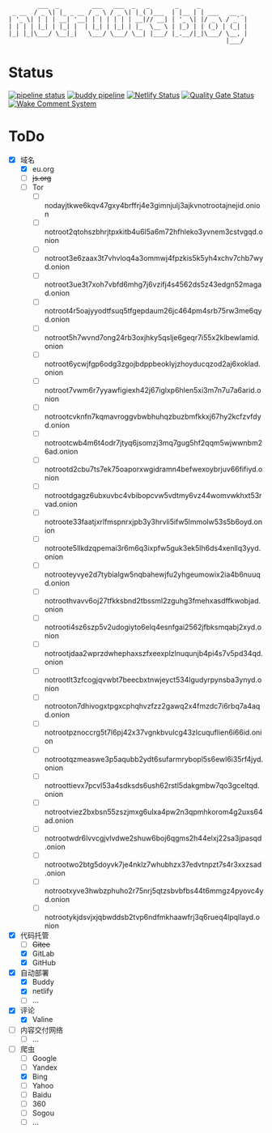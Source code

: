 ```
        ___  _         ___   ___  _   _       _     _             
 _ __  / _ \| |_ _ __ / _ \ / _ \| |_( )___  | |__ | | ___   __ _ 
| '_ \| | | | __| '__| | | | | | | __|// __| | '_ \| |/ _ \ / _` |
| | | | |_| | |_| |  | |_| | |_| | |_  \__ \ | |_) | | (_) | (_| |
|_| |_|\___/ \__|_|   \___/ \___/ \__| |___/ |_.__/|_|\___/ \__, |
                                                            |___/ 
```
# Status  
[![pipeline status](https://gitlab.com/n0tr00teuorg/n0tr00teuorg.gitlab.io/badges/main/pipeline.svg)](https://gitlab.com/n0tr00teuorg/n0tr00teuorg.gitlab.io/-/commits/main)
[![buddy pipeline](https://app.buddy.works/n0tr00t/n0tr00t/pipelines/pipeline/402630/badge.svg?token=6c877a444a44b23dc585b652daf9d20c8f69884787282075617637dd83de3f4b "buddy pipeline")](https://app.buddy.works/n0tr00t/n0tr00t/pipelines/pipeline/402630)
[![Netlify Status](https://api.netlify.com/api/v1/badges/979f4af0-79d0-47db-9b9f-8af8aa89d960/deploy-status)](https://app.netlify.com/sites/n0tr00t/deploys)
[![Quality Gate Status](https://sonarcloud.io/api/project_badges/measure?project=n0tr00teuorg_n0tr00teuorg.gitlab.io&metric=alert_status)](https://sonarcloud.io/summary/new_code?id=n0tr00teuorg_n0tr00teuorg.gitlab.io)
[![Wake Comment System](https://github.com/n0tr00teuorg/n0tr00teuorg.github.io/actions/workflows/wake_comment_system.yml/badge.svg)](https://github.com/n0tr00teuorg/n0tr00teuorg.github.io/actions/workflows/wake_comment_system.yml)
# ToDo  
- [x] 域名
	- [x] eu.org
	- [ ] ~~js.org~~
	- [ ] Tor
		- [ ] nodayjtkwe6kqv47gxy4brffrj4e3gimnjulj3ajkvnotrootajnejid.onion
		- [ ] notroot2qtohszbhrjtpxkitb4u6l5a6m72hfhleko3yvnem3cstvgqd.onion
		- [ ] notroot3e6zaax3t7vhvloq4a3ommwj4fpzkis5k5yh4xchv7chb7wyd.onion
		- [ ] notroot3ue3t7xoh7vbfd6mhg7j6vzifj4s4562ds5z43edgn52magad.onion
		- [ ] notroot4r5oajyyodtfsuq5tfgepdaum26jc464pm4srb75rw3me6qyd.onion
		- [ ] notroot5h7wvnd7ong24rb3oxjhky5qslje6geqr7i55x2klbewlamid.onion
		- [ ] notroot6ycwjfgp6odg3zgojbdppbeoklyjzhoyducqzod2aj6xoklad.onion
		- [ ] notroot7vwm6r7yyawfigiexh42j67iglxp6hlen5xi3m7n7u7a6arid.onion
		- [ ] notrootcvknfn7kqmavroggvbwbhuhqzbuzbmfkkxj67hy2kcfzvfdyd.onion
		- [ ] notrootcwb4m6t4odr7jtyq6jsomzj3mq7gug5hf2qqm5wjwwnbm26ad.onion
		- [ ] notrootd2cbu7ts7ek75oaporxwgidramn4befwexoybrjuv66fifiyd.onion
		- [ ] notrootdgagz6ubxuvbc4vbibopcvw5vdtmy6vz44womvwkhxt53rvad.onion
		- [ ] notroote33faatjxrlfmspnrxjpb3y3hrvli5ifw5lmmolw53s5b6oyd.onion
		- [ ] notroote5llkdzqpemai3r6m6q3ixpfw5guk3ek5lh6ds4xenllq3yyd.onion
		- [ ] notrooteyvye2d7tybialgw5nqbahewjfu2yhgeumowix2ia4b6nuuqd.onion
		- [ ] notroothvavv6oj27tfkksbnd2tbssml2zguhg3fmehxasdffkwobjad.onion
		- [ ] notrooti4sz6szp5v2udogiyto6elq4esnfgai2562jfbksmqabj2xyd.onion
		- [ ] notrootjdaa2wprzdwhephaxszfxeexplzlnuqunjb4pi4s7v5pd34qd.onion
		- [ ] notrootlt3zfcogjqvwbt7beecbxtnwjeyct534lgudyrpynsba3ynyd.onion
		- [ ] notrooton7dhivogxtpgxcphqhvzfzz2gawq2x4fmzdc7i6rbq7a4aqd.onion
		- [ ] notrootpznoccrg5t7l6pj42x37vgnkbvulcg43zlcuquflien6i66id.onion
		- [ ] notrootqzmeaswe3p5aqubb2ydt6sufarmrybopl5s6ewl6i35rf4jyd.onion
		- [ ] notroottievx7pcvl53a4sdksds6ush62rstl5dakgmbw7qo3gceltqd.onion
		- [ ] notrootviez2bxbsn55zszjmxg6ulxa4pw2n3qpmhkorom4g2uxs64ad.onion
		- [ ] notrootwdr6lvvcgjvlvdwe2shuw6boj6qgms2h44elxj22sa3jpasqd.onion
		- [ ] notrootwo2btg5doyvk7je4nklz7whubhzx37edvtnpzt7s4r3xxzsad.onion
		- [ ] notrootxyve3hwbzphuho2r75nrj5qtzsbvbfbs44t6mmgz4pyovc4yd.onion
		- [ ] notrootykjdsvjxjqbwddsb2tvp6ndfmkhaawfrj3q6rueq4lpqllayd.onion
- [x] 代码托管
	- [ ] ~~Gitee~~
	- [x] GitLab
	- [x] GitHub
- [x] 自动部署
	- [x] Buddy
	- [x] netlify
	- [ ] ...
- [x] 评论
	- [x] Valine
- [ ] 内容交付网络
	- [ ] ...
- [ ] 爬虫
	- [ ] Google
	- [ ] Yandex
	- [x] Bing
	- [ ] Yahoo
	- [ ] Baidu
	- [ ] 360
	- [ ] Sogou
	- [ ] ...

